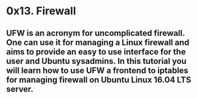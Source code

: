 # 0x13. Firewall
## UFW is an acronym for uncomplicated firewall. One can use it for managing a Linux firewall and aims to provide an easy to use interface for the user and Ubuntu sysadmins. In this tutorial you will learn how to use UFW a frontend to iptables for managing firewall on Ubuntu Linux 16.04 LTS server.
